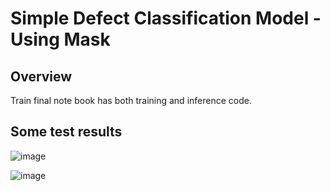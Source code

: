 # Simple Defect Classification Model - Using Mask

## Overview
Train final note book has both training and inference code.

## Some test results
![image](https://github.com/sandybme/Defect_detection/assets/53281058/56ae5e34-276f-4262-a976-d22657d52d60)

![image](https://github.com/sandybme/Defect_detection/assets/53281058/aa279162-0c8a-495b-babb-9f16c9014381)

